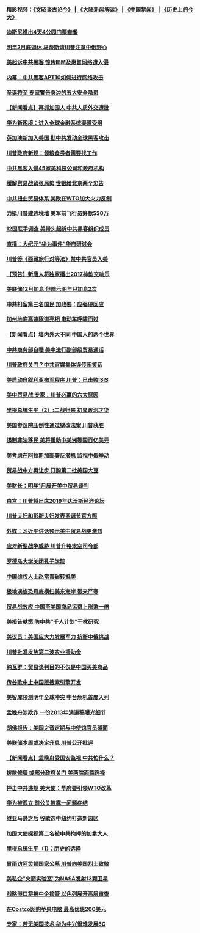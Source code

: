 #### 精彩视频：[《文昭谈古论今》](https://github.com/gfw-breaker/wenzhao/blob/master/README.md?t=12210331) | [《大陆新闻解读》](https://github.com/gfw-breaker/ntdtv-comedy/blob/master/README.md?t=12210331) | [《中国禁闻》](https://github.com/gfw-breaker/ntdtv-news/blob/master/README.md?t=12210331) | [《历史上的今天》](https://github.com/gfw-breaker/today-in-history/blob/master/README.md?t=12210331) 

#### [迪斯尼推出4天4公园门票套餐](../pages/nsc412/n10923825.md?t=12210331) 

#### [明年2月底退休 马蒂斯请川普注意中俄野心](../pages/nsc412/n10923696.md?t=12210331) 

#### [美起诉中共黑客 惊传IBM及惠普网络遭入侵](../pages/nsc412/n10923571.md?t=12210331) 

#### [内幕：中共黑客APT10如何进行网络攻击](../pages/nsc412/n10923423.md?t=12210331) 

#### [圣诞将至 专家警告身边的五大安全隐患](../pages/nsc412/n10923394.md?t=12210331) 

#### [【新闻看点】再抓加国人 中共人质外交遭批](../pages/nsc412/n10922846.md?t=12210331) 

#### [华为新困境：进入全球金融系统渠道受阻](../pages/nsc412/n10923369.md?t=12210331) 

#### [英加澳新加入美国 批中共发动全球黑客攻击](../pages/nsc412/n10923357.md?t=12210331) 

#### [川普政府新规：领粮食券者需要找工作](../pages/nsc412/n10923162.md?t=12210331) 

#### [中共黑客入侵45家美科技公司和政府机构](../pages/nsc412/n10923136.md?t=12210331) 

#### [缓解贸易战紧张局势 世银给北京两个忠告](../pages/nsc412/n10923048.md?t=12210331) 

#### [中共扭曲贸易体系 美欧在WTO加大火力反制](../pages/nsc412/n10922906.md?t=12210331) 

#### [力挺川普建边境墙 美军前飞行员筹款530万](../pages/nsc412/n10922736.md?t=12210331) 

#### [12国联手调查 美带头起诉中共黑客组织成员](../pages/nsc412/n10922820.md?t=12210331) 

#### [直播：大纪元“华为事件”华府研讨会](../pages/nsc412/n10921256.md?t=12210331) 

#### [川普签《西藏旅行对等法》禁中共官员入美](../pages/nsc412/n10921242.md?t=12210331) 

#### [【预告】新唐人将独家播出2017神韵交响乐](../pages/nsc412/n10912037.md?t=12210331) 

#### [美联储12月加息 但暗示明年只加息2次](../pages/nsc412/n10920893.md?t=12210331) 

#### [中共扣留第三名国民 加政要：应强硬回应](../pages/nsc412/n10920887.md?t=12210331) 

#### [加州地底高速隧道亮相 电动车呼啸而过](../pages/nsc412/n10920767.md?t=12210331) 

#### [【新闻看点】墙内外大不同 中国人的两个世界](../pages/nsc412/n10920712.md?t=12210331) 

#### [中共商务部自曝 美中进行副部级贸易通话](../pages/nsc412/n10920635.md?t=12210331) 

#### [川普政府关门？中共官媒集体误传闹笑话](../pages/nsc412/n10920340.md?t=12210331) 

#### [美启动自叙利亚撤军程序 川普：已击败ISIS](../pages/nsc412/n10920579.md?t=12210331) 

#### [美中贸易战 专家：川普必赢的六大原因](../pages/nsc412/n10920421.md?t=12210331) 

#### [里根总统生平（2）:二战归来 初显政治才华](../pages/nsc412/n10919484.md?t=12210331) 

#### [美国参议院压倒性通过狱改法案 川普获胜](../pages/nsc412/n10919122.md?t=12210331) 

#### [遏制非法移民 美将援助中美洲等国百亿美元](../pages/nsc412/n10919532.md?t=12210331) 

#### [美考虑在阿拉斯加部署反潜机 监视中俄举动](../pages/nsc412/n10919530.md?t=12210331) 

#### [贸易战中方再让步 订购第二批美国大豆](../pages/nsc412/n10919154.md?t=12210331) 

#### [美财长：明年1月展开美中贸易谈判](../pages/nsc412/n10918842.md?t=12210331) 

#### [白宫：川普将出席2019年达沃斯经济论坛](../pages/nsc412/n10918624.md?t=12210331) 

#### [川普夫妇和彭斯夫妇发表圣诞节官方照](../pages/nsc412/n10918717.md?t=12210331) 

#### [外媒：习近平讲话预示美中贸易战更激烈](../pages/nsc412/n10918487.md?t=12210331) 

#### [应对新型战争威胁 川普升格太空司令部](../pages/nsc412/n10918501.md?t=12210331) 

#### [罗德岛大学关闭孔子学院](../pages/nsc412/n10918386.md?t=12210331) 

#### [中国维权人士赵常青辗转抵美](../pages/nsc412/n10918437.md?t=12210331) 

#### [极地涡旋恐月底横扫美东海岸 带来严寒](../pages/nsc412/n10918366.md?t=12210331) 

#### [贸易战效应 中国至美国商品运费上涨逾一倍](../pages/nsc412/n10918337.md?t=12210331) 

#### [美报告献策 防中共“千人计划”干扰研究](../pages/nsc412/n10916712.md?t=12210331) 

#### [美议员：美国应大力发展军力 抗衡中俄挑战](../pages/nsc412/n10917600.md?t=12210331) 

#### [川普批准发放第二波农业援助金](../pages/nsc412/n10916962.md?t=12210331) 

#### [纳瓦罗：贸易谈判目的不仅是中国买美商品](../pages/nsc412/n10917018.md?t=12210331) 

#### [传谷歌中止中国版搜索引擎开发](../pages/nsc412/n10917439.md?t=12210331) 

#### [美智库预测明年全球冲突 中台危机首度入列](../pages/nsc412/n10916856.md?t=12210331) 

#### [孟晚舟涉欺诈 一份2013年演讲稿曝光细节](../pages/nsc412/n10916405.md?t=12210331) 

#### [胡佛报告：美国之音定期与中使馆官员碰面](../pages/nsc412/n10916158.md?t=12210331) 

#### [美联储本周或决定升息 川普公开批评](../pages/nsc412/n10916516.md?t=12210331) 

#### [【新闻看点】孟晚舟受国安监视 中共怕什么？](../pages/nsc412/n10916290.md?t=12210331) 

#### [拨款修墙 或部分政府关门 美两院面临选择](../pages/nsc412/n10916254.md?t=12210331) 

#### [抨击中共违规 美大使：华府要引领WTO改革](../pages/nsc412/n10916337.md?t=12210331) 

#### [华为被孤立 前公关披露一问题症结](../pages/nsc412/n10916224.md?t=12210331) 

#### [继亚马逊之后 谷歌选中纽约打造新园区](../pages/nsc412/n10916244.md?t=12210331) 

#### [加国大使探视第二名被中共拘押的加拿大人](../pages/nsc412/n10916036.md?t=12210331) 

#### [里根总统生平（1）：历史的选择](../pages/nsc412/n10915488.md?t=12210331) 

#### [冒雨访阿灵顿国家公墓 川普向美国烈士致敬](../pages/nsc412/n10914684.md?t=12210331) 

#### [美私企“火箭实验室”为NASA发射13颗卫星](../pages/nsc412/n10914593.md?t=12210331) 

#### [战略港口将被中企接管 以色列展开高层审查](../pages/nsc412/n10914656.md?t=12210331) 

#### [在Costco网购苹果电脑 最高优惠200美元](../pages/nsc412/n10913554.md?t=12210331) 

#### [专家：若无美国技术 华为中兴很难发展5G](../pages/nsc412/n10913393.md?t=12210331) 

